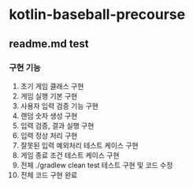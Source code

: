 # kotlin-baseball-precourse
## readme.md test

### 구현 기능 
1. 초기 게임 클래스 구현 
2. 게임 실행 기본 구현 
3. 사용자 입력 검증 기능 구현
4. 랜덤 숫자 생성 구현
5. 입력 검증, 결과 실행 구현 
6. 입력 정상 처리 구현 
7. 잘못된 입력 예외처리 테스트 케이스 구현 
8. 게임 종료 조건 테스트 케이스 구현 
9. 전체 ./gradlew clean test 테스트 구현 및 코드 수정
10. 전체 코드 구현 완료 